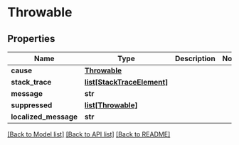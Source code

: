 # Throwable

## Properties
Name | Type | Description | Notes
------------ | ------------- | ------------- | -------------
**cause** | [**Throwable**](Throwable.md) |  | 
**stack_trace** | [**list[StackTraceElement]**](StackTraceElement.md) |  | 
**message** | **str** |  | 
**suppressed** | [**list[Throwable]**](Throwable.md) |  | 
**localized_message** | **str** |  | 

[[Back to Model list]](../README.md#documentation-for-models) [[Back to API list]](../README.md#documentation-for-api-endpoints) [[Back to README]](../README.md)

